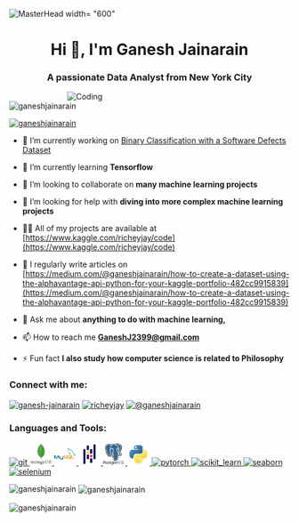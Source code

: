 ![MasterHead](https://repository-images.githubusercontent.com/462900780/0a10af70-6cbf-46df-9071-0ff586a3b1d6) width= "600"
<h1 align="center">Hi 👋, I'm Ganesh Jainarain</h1>
<h3 align="center">A passionate Data Analyst from New York City</h3>
<img align="right" alt="Coding" width="400" src="https://i.pinimg.com/originals/e4/26/70/e426702edf874b181aced1e2fa5c6cde.gif" >

<p align="left"> <img src="https://komarev.com/ghpvc/?username=ganeshjainarain&label=Profile%20views&color=0e75b6&style=flat" alt="ganeshjainarain" /> </p>

<p align="left"> <a href="https://github.com/ryo-ma/github-profile-trophy"><img src="https://github-profile-trophy.vercel.app/?username=ganeshjainarain" alt="ganeshjainarain" /></a> </p>

- 🔭 I’m currently working on [Binary Classification with a Software Defects Dataset](https://www.kaggle.com/competitions/playground-series-s3e23/overview)

- 🌱 I’m currently learning **Tensorflow**

- 👯 I’m looking to collaborate on **many machine learning projects**

- 🤝 I’m looking for help with **diving into more complex machine learning projects**

- 👨‍💻 All of my projects are available at [https://www.kaggle.com/richeyjay/code](https://www.kaggle.com/richeyjay/code)

- 📝 I regularly write articles on [https://medium.com/@ganeshjainarain/how-to-create-a-dataset-using-the-alphavantage-api-python-for-your-kaggle-portfolio-482cc9915839](https://medium.com/@ganeshjainarain/how-to-create-a-dataset-using-the-alphavantage-api-python-for-your-kaggle-portfolio-482cc9915839)

- 💬 Ask me about **anything to do with machine learning,**

- 📫 How to reach me **GaneshJ2399@gmail.com**

- ⚡ Fun fact **I also study how computer science is related to Philosophy**

<h3 align="left">Connect with me:</h3>
<p align="left">
<a href="https://linkedin.com/in/ganesh-jainarain" target="blank"><img align="center" src="https://raw.githubusercontent.com/rahuldkjain/github-profile-readme-generator/master/src/images/icons/Social/linked-in-alt.svg" alt="ganesh-jainarain" height="30" width="40" /></a>
<a href="https://kaggle.com/richeyjay" target="blank"><img align="center" src="https://raw.githubusercontent.com/rahuldkjain/github-profile-readme-generator/master/src/images/icons/Social/kaggle.svg" alt="richeyjay" height="30" width="40" /></a>
<a href="https://medium.com/@ganeshjainarain" target="blank"><img align="center" src="https://raw.githubusercontent.com/rahuldkjain/github-profile-readme-generator/master/src/images/icons/Social/medium.svg" alt="@ganeshjainarain" height="30" width="40" /></a>
</p>

<h3 align="left">Languages and Tools:</h3>
<p align="left"> <a href="https://git-scm.com/" target="_blank" rel="noreferrer"> <img src="https://www.vectorlogo.zone/logos/git-scm/git-scm-icon.svg" alt="git" width="40" height="40"/> </a> <a href="https://www.mongodb.com/" target="_blank" rel="noreferrer"> <img src="https://raw.githubusercontent.com/devicons/devicon/master/icons/mongodb/mongodb-original-wordmark.svg" alt="mongodb" width="40" height="40"/> </a> <a href="https://www.mysql.com/" target="_blank" rel="noreferrer"> <img src="https://raw.githubusercontent.com/devicons/devicon/master/icons/mysql/mysql-original-wordmark.svg" alt="mysql" width="40" height="40"/> </a> <a href="https://pandas.pydata.org/" target="_blank" rel="noreferrer"> <img src="https://raw.githubusercontent.com/devicons/devicon/2ae2a900d2f041da66e950e4d48052658d850630/icons/pandas/pandas-original.svg" alt="pandas" width="40" height="40"/> </a> <a href="https://www.postgresql.org" target="_blank" rel="noreferrer"> <img src="https://raw.githubusercontent.com/devicons/devicon/master/icons/postgresql/postgresql-original-wordmark.svg" alt="postgresql" width="40" height="40"/> </a> <a href="https://www.python.org" target="_blank" rel="noreferrer"> <img src="https://raw.githubusercontent.com/devicons/devicon/master/icons/python/python-original.svg" alt="python" width="40" height="40"/> </a> <a href="https://pytorch.org/" target="_blank" rel="noreferrer"> <img src="https://www.vectorlogo.zone/logos/pytorch/pytorch-icon.svg" alt="pytorch" width="40" height="40"/> </a> <a href="https://scikit-learn.org/" target="_blank" rel="noreferrer"> <img src="https://upload.wikimedia.org/wikipedia/commons/0/05/Scikit_learn_logo_small.svg" alt="scikit_learn" width="40" height="40"/> </a> <a href="https://seaborn.pydata.org/" target="_blank" rel="noreferrer"> <img src="https://seaborn.pydata.org/_images/logo-mark-lightbg.svg" alt="seaborn" width="40" height="40"/> </a> <a href="https://www.selenium.dev" target="_blank" rel="noreferrer"> <img src="https://raw.githubusercontent.com/detain/svg-logos/780f25886640cef088af994181646db2f6b1a3f8/svg/selenium-logo.svg" alt="selenium" width="40" height="40"/> </a> </p>

<p><img align="left" src="https://github-readme-stats.vercel.app/api/top-langs?username=ganeshjainarain&show_icons=true&locale=en&layout=compact" alt="ganeshjainarain" /></p>

<p>&nbsp;<img align="center" src="https://github-readme-stats.vercel.app/api?username=ganeshjainarain&show_icons=true&locale=en" alt="ganeshjainarain" /></p>

<p><img align="center" src="https://github-readme-streak-stats.herokuapp.com/?user=ganeshjainarain&" alt="ganeshjainarain" /></p>
